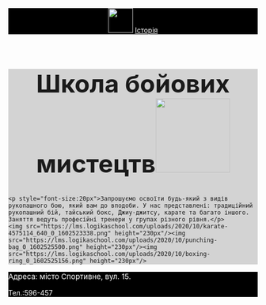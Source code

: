 <html>
<header style="background-color:black">
    <img src="https://lms.logikaschool.com/uploads/2020/10/boxing-1293088_640_0_1602494675.png" height="50px"/>
    <a href="https://uk.wikipedia.org/wiki/Бойові_мистецтва"
        style="color:white">Історія</a>
</header>
<main style="background-color:lightgray">
    <h1 style="font-size:50px;background-color:lightgray; text-align:center">Школа бойових мистецтв<img src="https://lms.logikaschool.com/uploads/2020/10/thai-boxing-297023_1280_0_1602496230.png" height="150"/></h1>
    
    <p style="font-size:20px">Запрошуємо освоїти будь-який з видів рукопашного бою, який вам до вподоби. У нас представлені: традиційний рукопашний бій, тайський бокс, Джиу-джитсу, карате та багато іншого. Заняття ведуть професійні тренери у групах різного рівня.</p>
    <img src="https://lms.logikaschool.com/uploads/2020/10/karate-4575114_640_0_1602523338.png" height="230px"/><img src="https://lms.logikaschool.com/uploads/2020/10/punching-bag_0_1602525500.png" height="230px"/><img src="https://lms.logikaschool.com/uploads/2020/10/boxing-ring_0_1602525156.png" height="230px"/>
</main>
<footer style="background-color:black;color:white;">
    <p style="font-size:15px"> Адреса: місто Спортивне, вул. 15.</p>
    <p>Тел.:596-457</p>
</footer>

</html>   
